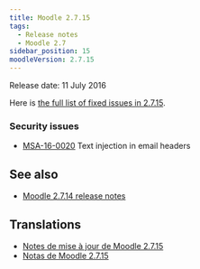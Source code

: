 ```yaml
---
title: Moodle 2.7.15
tags:
  - Release notes
  - Moodle 2.7
sidebar_position: 15
moodleVersion: 2.7.15
---
```


Release date: 11 July 2016

Here is [the full list of fixed issues in 2.7.15](https://tracker.moodle.org/secure/IssueNavigator!executeAdvanced.jspa?jqlQuery=project+%3D+mdl+AND+resolution+%3D+fixed+AND+fixVersion+in+%28%222.7.15%22%29+ORDER+BY+priority+DESC&runQuery=true&clear=true).

### Security issues

- [MSA-16-0020](https://moodle.org/mod/forum/discuss.php?d=336698) Text injection in email headers

## See also

- [Moodle 2.7.14 release notes](/general/releases/2.7/2.7.14)

## Translations

- [Notes de mise à jour de Moodle 2.7.15](https://docs.moodle.org/fr/Notes_de_mise_à_jour_de_Moodle_2.7.15)
- [Notas de Moodle 2.7.15](https://docs.moodle.org/es/Notas_de_Moodle_2.7.15)
